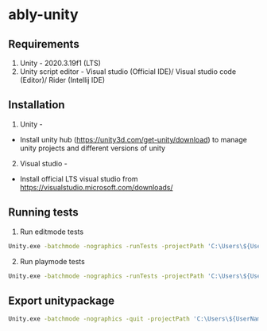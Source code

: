 # ably-unity

## Requirements
1. Unity - 2020.3.19f1 (LTS)
2. Unity script editor - Visual studio (Official IDE)/ Visual studio code (Editor)/ Rider (Intellij IDE)

## Installation
1. Unity - 
- Install unity hub (https://unity3d.com/get-unity/download) to manage unity projects and different versions of unity

2. Visual studio -
- Install official LTS visual studio from https://visualstudio.microsoft.com/downloads/

## Running tests

1. Run editmode tests
```bash
Unity.exe -batchmode -nographics -runTests -projectPath 'C:\Users\${UserName}\UnityProjects\ably-unity' -testResults editmode-results.xml -testPlatform editmode
```

2. Run playmode tests
```bash
Unity.exe -batchmode -nographics -runTests -projectPath 'C:\Users\${UserName}\UnityProjects\ably-unity' -testResults playmode-results.xml -testPlatform playmode
```

## Export unitypackage
```bash
Unity.exe -batchmode -nographics -quit -projectPath 'C:\Users\${UserName}\UnityProjects\ably-unity' -exportPackage 'Assets' 'ably.unitypackage'
```
